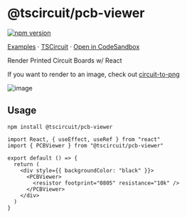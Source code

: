 # @tscircuit/pcb-viewer

[![npm version](https://badge.fury.io/js/@tscircuit%2Fpcb-viewer.svg)](https://badge.fury.io/js/@tscircuit%2Fpcb-viewer)

[Examples](https://pcb-viewer.vercel.app/) &middot; [TSCircuit](https://tscircuit.com) &middot; [Open in CodeSandbox](https://codesandbox.io/p/github/tscircuit/pcb-viewer)

Render Printed Circuit Boards w/ React

If you want to render to an image, check out [circuit-to-png](https://github.com/tscircuit/circuit-to-png)

![image](https://github.com/tscircuit/pcb-viewer/assets/1910070/e010f44e-b8c0-4e1d-9d59-1ea66716427f)

## Usage

```
npm install @tscircuit/pcb-viewer
```

```tsx
import React, { useEffect, useRef } from "react"
import { PCBViewer } from "@tscircuit/pcb-viewer"

export default () => {
  return (
    <div style={{ backgroundColor: "black" }}>
      <PCBViewer>
        <resistor footprint="0805" resistance="10k" />
      </PCBViewer>
    </div>
  )
}
```
